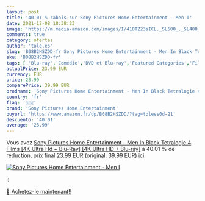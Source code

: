 ```yaml
---
layout: post
title: '40.01 % rabais sur Sony Pictures Home Entertainment - Men I'
date: 2021-12-08 18:38:23
image: 'https://m.media-amazon.com/images/I/410TZ23sICL._SL500_._SL400_.jpg'
comments: true
category: ofertas
author: 'tole.es'
slug: 'B08B2HSZDD-fr Sony Pictures Home Entertainment - Men In Black Tetralogie...'
sku: 'B08B2HSZDD-fr'
tags: [ 'Blu-ray','Comédie','DVD et Blu-ray','Featured Categories','Films','Science-fiction','sony pictures home entertainment', ]
actualPrice: 23.99 EUR
currency: EUR
price: 23.99
comparePrice: 39.99 EUR
prodname: 'Sony Pictures Home Entertainment - Men In Black Tetralogie 4 Films [4K Ultra Hd + Blu-Ray] [4K Ultra HD + Blu-ray]'
country: 'fr'
flag: '🇫🇷'
brand: 'Sony Pictures Home Entertainment'
buyurl: 'https://www.amazon.fr/dp/B08B2HSZDD/?tag=tolees0d-21'
descuento: '40.01'
average: '23.99'
---
```


Vous avez [Sony Pictures Home Entertainment - Men In Black Tetralogie 4 Films [4K Ultra Hd + Blu-Ray] [4K Ultra HD + Blu-ray]](https://www.amazon.fr/dp/B08B2HSZDD/?tag=tolees0d-21)  à  40.01 % de réduction, prix final  23.99 EUR (original: 39.99 EUR) ici:

[![Sony Pictures Home Entertainment - Men I](https://m.media-amazon.com/images/I/410TZ23sICL._SL500_._SL400_.jpg)](https://www.amazon.fr/dp/B08B2HSZDD/?tag=tolees0d-21)

ℹ️:


[🛒 Achetez-le maintenant!!](https://www.amazon.fr/dp/B08B2HSZDD/?tag=tolees0d-21)
